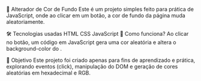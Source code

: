 🎨 Alterador de Cor de Fundo
Este é um projeto simples feito para prática de JavaScript, onde ao clicar em um botão, a cor de fundo da página muda aleatoriamente.

🛠️ Tecnologias usadas
HTML
CSS
JavaScript
🚀 Como funciona?
Ao clicar no botão, um código em JavaScript gera uma cor aleatória e altera o background-color do <body>.

📌 Objetivo
Este projeto foi criado apenas para fins de aprendizado e prática, explorando eventos (click), manipulação do DOM e geração de cores aleatórias em hexadecimal e RGB.
